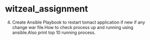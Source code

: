 # witzeal_assignment
4. Create Ansible Playbook to restart tomact application if new if any change war file.How to check process up and running using ansible.Also print top 10 running process.
